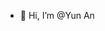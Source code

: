 - 👋 Hi, I’m @Yun An

<!---
Yun-An2/Yun-An2 is a ✨ special ✨ repository because its `README.md` (this file) appears on your GitHub profile.
You can click the Preview link to take a look at your changes.
--->
